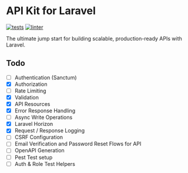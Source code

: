 # API Kit for Laravel

[![tests](https://github.com/JustSteveKing/api-kit/actions/workflows/tests.yml/badge.svg)](https://github.com/JustSteveKing/api-kit/actions/workflows/tests.yml)
[![linter](https://github.com/JustSteveKing/api-kit/actions/workflows/lint.yml/badge.svg)](https://github.com/JustSteveKing/api-kit/actions/workflows/lint.yml)

The ultimate jump start for building scalable, production-ready APIs with Laravel.

## Todo

- [ ] Authentication (Sanctum)
- [x] Authorization
- [ ] Rate Limiting
- [x] Validation
- [x] API Resources
- [x] Error Response Handling
- [ ] Async Write Operations
- [x] Laravel Horizon
- [x] Request / Response Logging
- [ ] CSRF Configuration
- [ ] Email Verification and Password Reset Flows for API
- [ ] OpenAPI Generation
- [ ] Pest Test setup
- [ ] Auth & Role Test Helpers

